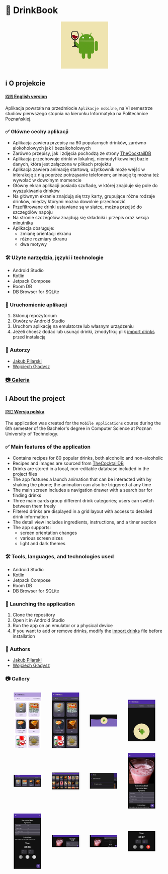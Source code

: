 # 🍷 DrinkBook

<p align="center"><img src="images/logo.png" width="150" alt="App logo"/></p>

## ℹ️ O projekcie

#### [🇬🇧 English version](#about-the-project)

Aplikacja powstała na przedmiocie `Aplikacje mobilne`, na VI semestrze studiów pierwszego stopnia na kierunku Informatyka na Politechnice Poznańskiej.

### ✅ Główne cechy aplikacji

* Aplikacja zawiera przepisy na 80 popularnych drinków, zarówno alokoholowych jak i bezalkoholowych
* Zarówno przepisy, jak i zdjęcia pochodzą ze strony [TheCocktailDB](https://www.thecocktaildb.com/)
* Aplikacja przechowuje drinki w lokalnej, niemodyfikowalnej bazie danych, która jest załączona w plikach projektu
* Aplikacja zawiera animację startową, użytkownik może wejść w interakcję z nią poprzez potrząsanie telefonem; animację tę można też wywołać w dowolnym momencie
* Główny ekran aplikacji posiada szufladę, w której znajduje się pole do wyszukiwania drinków
* Na głównym ekranie znajdują się trzy karty, grupujące różne rodzaje drinków, między którymi można dowolnie przechodzić
* Przefiltrowane drinki ustawiane są w siatce, można przejść do szczegółów napoju
* Na stronie szczegółów znajdują się składniki i przepis oraz sekcja minutnika
* Aplikacja obsługuje:
  * zmianę orientacji ekranu
  * różne rozmiary ekranu
  * dwa motywy

### 🛠️ Użyte narzędzia, języki i technologie

* Android Studio
* Kotlin
* Jetpack Compose
* Room DB
* DB Browser for SQLite

### 🚀 Uruchomienie aplikacji

1. Sklonuj repozytorium
2. Otwórz w Android Studio
3. Uruchom aplikację na emulatorze lub własnym urządzeniu
4. Jeżeli chcesz dodać lub usunąć drinki, zmodyfikuj plik [import drinks](app/src/main/assets/import_drinks.db) przed instalacją

### 👥 Autorzy

* [Jakub Pilarski](https://github.com/jpilarski)
* [Wojciech Gładysz](https://github.com/ThrillMan)

### [📷 Galeria](#gallery)

## ℹ️ About the project

#### [🇵🇱 Wersja polska](#o-projekcie)

The application was created for the `Mobile Applications` course during the 6th semester of the Bachelor's degree in Computer Science at Poznan University of Technology.

### ✅ Main features of the application

* Contains recipes for 80 popular drinks, both alcoholic and non-alcoholic
* Recipes and images are sourced from [TheCocktailDB](https://www.thecocktaildb.com/)
* Drinks are stored in a local, non-editable database included in the project files
* The app features a launch animation that can be interacted with by shaking the phone; the animation can also be triggered at any time
* The main screen includes a navigation drawer with a search bar for finding drinks
* Three main cards group different drink categories; users can switch between them freely
* Filtered drinks are displayed in a grid layout with access to detailed drink information
* The detail view includes ingredients, instructions, and a timer section
* The app supports:
  * screen orientation changes
  * various screen sizes
  * light and dark themes

### 🛠️ Tools, languages, and technologies used

* Android Studio
* Kotlin
* Jetpack Compose
* Room DB
* DB Browser for SQLite

### 🚀 Launching the application

1. Clone the repository
2. Open it in Android Studio
3. Run the app on an emulator or a physical device
4. If you want to add or remove drinks, modify the [import drinks](app/src/main/assets/import_drinks.db) file before installation

### 👥 Authors

* [Jakub Pilarski](https://github.com/jpilarski)
* [Wojciech Gładysz](https://github.com/ThrillMan)

### 📷 Gallery

<table align="center" style="border-collapse: separate; border-spacing: 20px 10px; margin: auto;">
  <tr>
    <td><img src="images/1.jpg" alt="Img1" style="display: block; width: 200px;"/></td>
    <td><img src="images/2.jpg" alt="Img2" style="display: block; width: 200px;"/></td>
    <td><img src="images/3.jpg" alt="Img3" style="display: block; width: 200px;"/></td>
    <td><img src="images/4.jpg" alt="Img4" style="display: block; width: 200px;"/></td>
  </tr>
  <tr>
    <td><img src="images/5.jpg" alt="Img5" style="display: block; width: 200px;"/></td>
    <td><img src="images/6.jpg" alt="Img6" style="display: block; width: 200px;"/></td>
    <td><img src="images/7.jpg" alt="Img7" style="display: block; width: 200px;"/></td>
    <td><img src="images/8.jpg" alt="Img8" style="display: block; width: 200px;"/></td>
  </tr>
  <tr>
    <td><img src="images/9.jpg" alt="Img9" style="display: block; width: 200px;"/></td>
    <td><img src="images/10.jpg" alt="Img10" style="display: block; width: 200px;"/></td>
    <td><img src="images/11.jpg" alt="Img11" style="display: block; width: 200px;"/></td>
    <td><img src="images/12.jpg" alt="Img12" style="display: block; width: 200px;"/></td>
  </tr>
</table>
